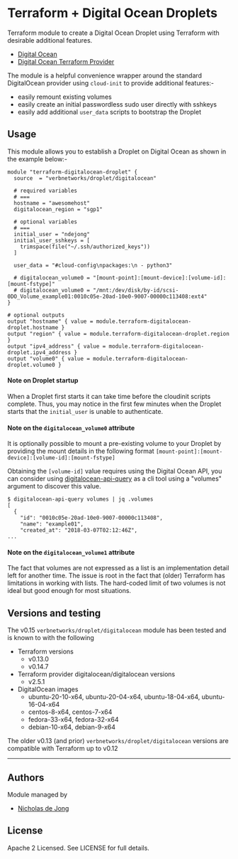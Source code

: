 # Terraform + Digital Ocean Droplets

Terraform module to create a Digital Ocean Droplet using Terraform with desirable additional features.
 * [Digital Ocean](https://www.digitalocean.com/)
 * [Digital Ocean Terraform Provider](https://registry.terraform.io/providers/digitalocean/digitalocean/latest/docs)

The module is a helpful convenience wrapper around the standard DigitalOcean provider using `cloud-init` 
to provide additional features:-
 * easily remount existing volumes
 * easily create an initial passwordless sudo user directly with sshkeys
 * easily add additional `user_data` scripts to bootstrap the Droplet

## Usage
This module allows you to establish a Droplet on Digital Ocean as shown in the example below:-

```hcl
module "terraform-digitalocean-droplet" {
  source  = "verbnetworks/droplet/digitalocean"

  # required variables
  # ===
  hostname = "awesomehost"
  digitalocean_region = "sgp1"

  # optional variables
  # ===
  initial_user = "ndejong"
  initial_user_sshkeys = [ 
    trimspace(file("~/.ssh/authorized_keys")) 
  ]
  
  user_data = "#cloud-config\npackages:\n - python3"
  
  # digitalocean_volume0 = "[mount-point]:[mount-device]:[volume-id]:[mount-fstype]"
  # digitalocean_volume0 = "/mnt:/dev/disk/by-id/scsi-0DO_Volume_example01:0010c05e-20ad-10e0-9007-00000c113408:ext4"
}

# optional outputs
output "hostname" { value = module.terraform-digitalocean-droplet.hostname }
output "region" { value = module.terraform-digitalocean-droplet.region }
output "ipv4_address" { value = module.terraform-digitalocean-droplet.ipv4_address }
output "volume0" { value = module.terraform-digitalocean-droplet.volume0 }
```

#### Note on Droplet startup
When a Droplet first starts it can take time before the cloudinit scripts complete.  Thus, you may notice in the 
first few minutes when the Droplet starts that the `initial_user` is unable to authenticate.

#### Note on the `digitalocean_volume0` attribute
It is optionally possible to mount a pre-existing volume to your Droplet by providing the mount details in the 
following format `[mount-point]:[mount-device]:[volume-id]:[mount-fstype]`

Obtaining the `[volume-id]` value requires using the Digital Ocean API, you can consider using 
[digitalocean-api-query](https://github.com/verbnetworks/digitalocean-api-query) as a cli tool using a 
"volumes" argument to discover this value.

```text
$ digitalocean-api-query volumes | jq .volumes
[
  {
    "id": "0010c05e-20ad-10e0-9007-00000c113408",
    "name": "example01",
    "created_at": "2018-03-07T02:12:46Z",
...
```

#### Note on the `digitalocean_volume1` attribute
The fact that volumes are not expressed as a list is an implementation detail left for another time.  The issue
is root in the fact that (older) Terraform has limitations in working with lists.  The hard-coded limit of two 
volumes is not ideal but good enough for most situations.

## Versions and testing
The v0.15 `verbnetworks/droplet/digitalocean` module has been tested and is known to with the following
* Terraform versions
  - v0.13.0
  - v0.14.7
* Terraform provider digitalocean/digitalocean versions
  - v2.5.1
* DigitalOcean images
  - ubuntu-20-10-x64, ubuntu-20-04-x64, ubuntu-18-04-x64, ubuntu-16-04-x64
  - centos-8-x64, centos-7-x64
  - fedora-33-x64, fedora-32-x64
  - debian-10-x64, debian-9-x64

The older v0.13 (and prior) `verbnetworks/droplet/digitalocean` versions are compatible with Terraform up to v0.12

****

## Authors
Module managed by
* [Nicholas de Jong](https://github.com/ndejong)

## License
Apache 2 Licensed. See LICENSE for full details.
